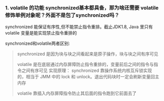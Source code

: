 ### 1.  volatile 的功能 synchronized基本都具备，那为啥还需要 volatile 修饰单例对象呢？外面不是包了synchronized吗？

synchronized 能保证有序性,但不能禁止指令重排。截止JDK1.8, Java 里只有 volatile 变量是能实现禁止指令重排的

synchronized和volatile两者区别:

> synchronized 是因为块与块之间看起来是原子操作，块与块之间有序可见
>
> volatile 是在底层通过内存屏障防止指令重排的，变量前后之间的指令与指令之间有序可见
> 实现原理：
> synchronized 靠操作系统内核互斥锁实现的，相当于 JMM 中的 lock 和 unlock。退出代码块时一定会刷新变量回主内存
>
> volatile 靠插入内存屏障指令防止其后面的指令跑到它前面去了

